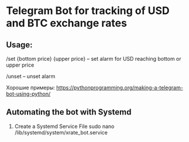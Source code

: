 # Telegram Bot for tracking of USD and BTC exchange rates

## Usage:
/set {bottom price} {upper price} – set alarm for USD reaching bottom or upper price

/unset – unset alarm


Хорошие примеры: https://pythonprogramming.org/making-a-telegram-bot-using-python/


## Automating the bot with Systemd
1. Create a Systemd Service File
sudo nano /lib/systemd/system/xrate_bot.service